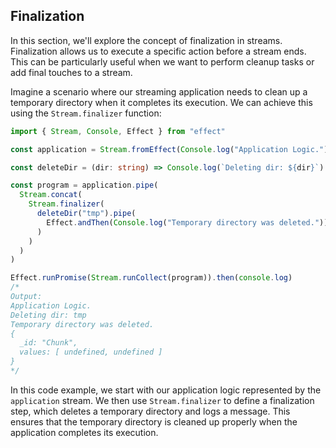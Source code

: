 ## Finalization

In this section, we'll explore the concept of finalization in streams. Finalization allows us to execute a specific action before a stream ends. This can be particularly useful when we want to perform cleanup tasks or add final touches to a stream.

Imagine a scenario where our streaming application needs to clean up a temporary directory when it completes its execution. We can achieve this using the `Stream.finalizer` function:

```ts twoslash
import { Stream, Console, Effect } from "effect"

const application = Stream.fromEffect(Console.log("Application Logic."))

const deleteDir = (dir: string) => Console.log(`Deleting dir: ${dir}`)

const program = application.pipe(
  Stream.concat(
    Stream.finalizer(
      deleteDir("tmp").pipe(
        Effect.andThen(Console.log("Temporary directory was deleted."))
      )
    )
  )
)

Effect.runPromise(Stream.runCollect(program)).then(console.log)
/*
Output:
Application Logic.
Deleting dir: tmp
Temporary directory was deleted.
{
  _id: "Chunk",
  values: [ undefined, undefined ]
}
*/
```

In this code example, we start with our application logic represented by the `application` stream. We then use `Stream.finalizer` to define a finalization step, which deletes a temporary directory and logs a message. This ensures that the temporary directory is cleaned up properly when the application completes its execution.
